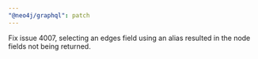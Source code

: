 ```yaml
---
"@neo4j/graphql": patch
---
```


Fix issue 4007, selecting an edges field using an alias resulted in the node fields not being returned.
